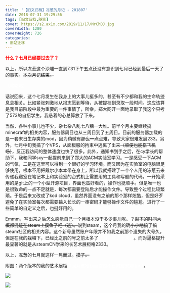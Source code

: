 ```yaml
---
title: '【旧文归档】冻葱的月记 - 201807'
date: 2018-07-31 19:29:56
tags: [旧文归档,随笔]
cover: https://s2.ax1x.com/2019/11/17/MrChDJ.jpg
coverWidth: 1280
coverHeight: 726
categories:
- 旧站迁移
---
```

**<span style="color: #ff0000;">什么？七月已经要过去了？</span>**

以上，所以冻葱这个沙雕一直到7.31下午五点还没有意识到七月已经到最后一天了的事实。<del>本次月记结束。</del>

<!-- more -->

<span style="color: #ffffff;">（略略略）</span>

话说回来，这个七月发生在我身上的大事儿挺多的，甚至有不少都和我的生命轨迹息息相关。比如紧张刺激地从报志愿到等待，从被提档到录取一段时间。这应该算是我目前阶段中最为重要的一件事情了，所幸，郑大网开一面地录取了我这个只考了573的自招学生。我悬着的心总算放了下来。

当然，各种小事儿也不少，杂七杂八乱七八糟一大堆。前半个月主要继续搞minecraft的相关内容，服务器周目也从三周目到了五周目。目前的服务器加载的是一套末日生存类的mod，因为稍微有<del>那么一点</del>点难，导致大家很难发展233。另外，七月中旬我搞了个VPS，从面板服的拘束中逃离了出来<del>（顺便也能搭飞机场）</del>，反正我访问的整体速度也快了很多。此外，通知书到手之后，在cy学长的帮助下，我和同学sxy一起提前来到了郑大的ACM实验室学习。一是感受一下ACM的气氛，二是在这里可以得到一个很好的学习环境。而又因为在实验室的电脑很足够使用，根本不用把戴尔小本本带在身上，所以我就搭建了一个个人用的冻葱云来传递我寝室在笔记本上和实验室的台式机上需要用的工具和写题的代码。一开始采用的是git上的一个小型开源项目，界面也蛮好看的，操作也挺顺手。但是唯一也是很致命的一点不足就是，每次都需要登陆后才能操作文件。导致整个过程比较繁琐。于是后来又改成了kod cloud，虽然界面没有之前的那个那样炫酷，但是好歹避免了在实验室每次都需要输入长长的一串密码才能够操作文件的尴尬。进行了一些简单的自定义之后，也挺好用的。

Emmm，写出来之后怎么感觉自己一个月根本没干多少事儿呢。？<del>剩下的时间大概都混迹在steam上摸鱼了吧（逃）。</del>说到steam，这个月我的确<del>小小地</del>搞了搞steam社区的相关内容。这个新号虽然账户年限并不如我之前那个遗失的大号久，但是在我的<del>栽培</del>下，已经比之前的号之前太多了<span style="color: #ffffff;">（泪，流了下来。）</span>。而对逼格提升最显著的就是从steamCN学来的长艺术展柜咯2333。

以上，冻葱的七月就这样一晃而过。<del>摸了。</del>

附图：两个版本的我的艺术展柜<span style="color: #ffffff;">（因为被抢镜而震惊不已的戴安娜.jpg）</span>。

![](https://s2.ax1x.com/2019/11/17/MrPoLQ.jpg)

![](https://s2.ax1x.com/2019/11/17/MrChDJ.jpg)